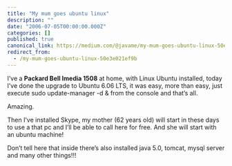 ```yaml
---
title: "My mum goes ubuntu linux"
description: ""
date: "2006-07-05T00:00:00.000Z"
categories: []
published: true
canonical_link: https://medium.com/@javame/my-mum-goes-ubuntu-linux-50e3e021ef9b
redirect_from:
  - /my-mum-goes-ubuntu-linux-50e3e021ef9b
---
```


I’ve a **Packard Bell Imedia 1508** at home, with Linux Ubuntu installed, today I’ve done the upgrade to Ubuntu 6.06 LTS, it was easy, more than easy, just execute sudo update-manager -d & from the console and that’s all.

Amazing.

Then I’ve installed Skype, my mother (62 years old) will start in these days to use a that pc and I’ll be able to call here for free. And she will start with an ubuntu machine!

Don’t tell here that inside there’s also installed java 5.0, tomcat, mysql server and many other things!!!
